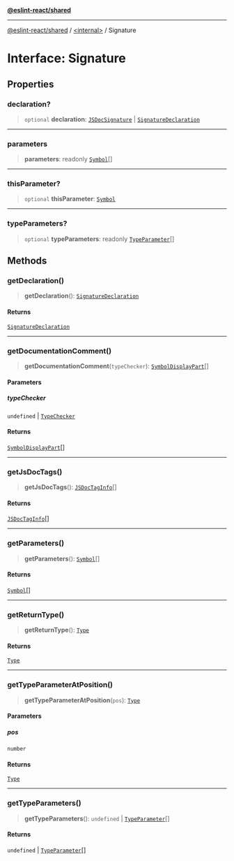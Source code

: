 [**@eslint-react/shared**](../../README.md)

***

[@eslint-react/shared](../../README.md) / [\<internal\>](../README.md) / Signature

# Interface: Signature

## Properties

### declaration?

> `optional` **declaration**: [`JSDocSignature`](JSDocSignature.md) \| [`SignatureDeclaration`](../type-aliases/SignatureDeclaration.md)

***

### parameters

> **parameters**: readonly [`Symbol`](Symbol.md)[]

***

### thisParameter?

> `optional` **thisParameter**: [`Symbol`](Symbol.md)

***

### typeParameters?

> `optional` **typeParameters**: readonly [`TypeParameter`](TypeParameter.md)[]

## Methods

### getDeclaration()

> **getDeclaration**(): [`SignatureDeclaration`](../type-aliases/SignatureDeclaration.md)

#### Returns

[`SignatureDeclaration`](../type-aliases/SignatureDeclaration.md)

***

### getDocumentationComment()

> **getDocumentationComment**(`typeChecker`): [`SymbolDisplayPart`](SymbolDisplayPart.md)[]

#### Parameters

##### typeChecker

`undefined` | [`TypeChecker`](TypeChecker.md)

#### Returns

[`SymbolDisplayPart`](SymbolDisplayPart.md)[]

***

### getJsDocTags()

> **getJsDocTags**(): [`JSDocTagInfo`](JSDocTagInfo.md)[]

#### Returns

[`JSDocTagInfo`](JSDocTagInfo.md)[]

***

### getParameters()

> **getParameters**(): [`Symbol`](Symbol.md)[]

#### Returns

[`Symbol`](Symbol.md)[]

***

### getReturnType()

> **getReturnType**(): [`Type`](Type.md)

#### Returns

[`Type`](Type.md)

***

### getTypeParameterAtPosition()

> **getTypeParameterAtPosition**(`pos`): [`Type`](Type.md)

#### Parameters

##### pos

`number`

#### Returns

[`Type`](Type.md)

***

### getTypeParameters()

> **getTypeParameters**(): `undefined` \| [`TypeParameter`](TypeParameter.md)[]

#### Returns

`undefined` \| [`TypeParameter`](TypeParameter.md)[]
